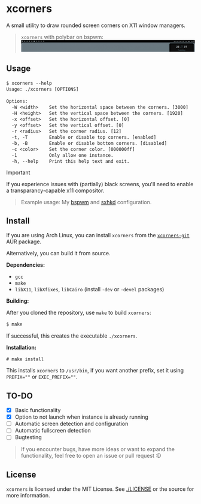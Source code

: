 # xcorners

A small utility to draw rounded screen corners on X11 window managers.

> `xcorners` with polybar on bspwm:
> ![demo.png](./demo.png)

## Usage

```
$ xcorners --help
Usage: ./xcorners [OPTIONS]

Options:
  -W <width>    Set the horizontal space between the corners. [3000]
  -H <height>   Set the vertical space between the corners. [1920]
  -x <offset>   Set the horizontal offset. [0]
  -y <offset>   Set the vertical offset. [0]
  -r <radius>   Set the corner radius. [12]
  -t, -T        Enable or disable top corners. [enabled]
  -b, -B        Enable or disable bottom corners. [disabled]
  -c <color>    Set the corner color. [000000ff]
  -1            Only allow one instance.
  -h, --help    Print this help text and exit.
```

> [!IMPORTANT]
> If you experience issues with (partially) black screens, you'll need to enable a transparancy-capable x11 compositor.

> Example usage: My
> [bspwm](https://github.com/Spydr06/dotfiles/blob/b9833f142d992542564b92e94364ea79582aa530/.config/bspwm/bspwmrc#L31C1-L31C41) and
> [sxhkd](https://github.com/Spydr06/dotfiles/blob/b9833f142d992542564b92e94364ea79582aa530/.config/sxhkd/sxhkdrc#L89-L94) configuration.

## Install

If you are using Arch Linux, you can install `xcorners` from the [`xcorners-git`](https://aur.archlinux.org/packages/xcorners-git) AUR package.

Alternatively, you can build it from source.

**Dependencies:**

- `gcc`
- `make`
- `libX11`, `libXfixes`, `libCairo` (install `-dev` or `-devel` packages)

**Building:**

After you cloned the repository, use `make` to build `xcorners`:

```sh
$ make
```

If successful, this creates the executable `./xcorners`.

**Installation:**

```
# make install
```

This installs `xcorners` to `/usr/bin`, if you want another prefix, set it using `PREFIX=""` or `EXEC_PREFIX=""`.

## TO-DO

- [x] Basic functionality
- [x] Option to not launch when instance is already running
- [ ] Automatic screen detection and configuration
- [ ] Automatic fullscreen detection
- [ ] Bugtesting

> If you encounter bugs, have more ideas or want to expand the functionality, feel free to open an issue or pull request :D

## License

`xcorners` is licensed under the MIT License. See [./LICENSE](./LICENSE) or the source for more information.
